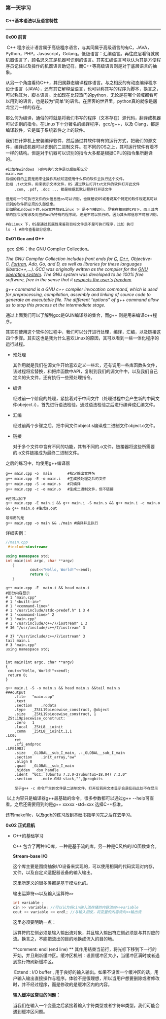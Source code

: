 ### 						第一天学习

#### C++基本语法以及语言特性

----

**0x00 前言**

​	C++ 程序设计语言属于高级程序语言，与其同属于高级语言的有C，JAVA，Python，PHP，Javascript，Golang。低级语言：汇编语言。再往底层看待就属机器语言了，顾名思义其是机器可识别的语言。其实汇编语言可以认为其是方便程序员记住以及操作的机器语言助记符。而C++等高级语言则是对于底层语言的抽象。

​	从另一个角度看待C++，其归属静态编译程序语言。与之相反的有动态编译程序设计语言（JAVA），还有其它解释型语言，也可以称其写的程序为脚本，换言之，可以称其为，脚本语言。比如现在比较热门的python，无论是在哪个领域都看可以用到的语言，也是较为“简单”的语言。在黑客的世界里，python真的就像是屠龙宝刀一样的存在。

​	那么何为编译，通俗的将就是将我们书写的程序（文本存在）源代码，翻译成机器可以识别的指令。在Linux下十分著名的编译程序，gcc/g++，以及 Clang，都是编译软件，它是属于系统软件之上的软件。

​	我们在计算机上安装编译软件，然后通过其软件特有的运行方式，把我们的源文件，编译成机器可以识别的二进制文件。在不同的OS之上，其可运行软件有着不一样的结构。但是对于机器可以识别的指令大多都是根据CPU的指令集所翻译的。

```shell
#比如在windows 下的可执行文件是以后缀所区分
main.exe
后缀的目的主要是用来让操作系统知道使用什么样的软件去执行这个文件。
比如 .txt文件，用来表示文本文件，OS 通过默认打开txt文件的软件打开此文件
	.com, .pdf, .doc ... 都是根据其默认程序打开该文件

但是每一个可执行文件的头信息是os可以识别，也就是说OS或者说某个特定的软件规定其可以识别的软件所必须的头部信息。
比如把Windows下的.exe文件放到Linux 下 是不可被运行，尽管在相同的CPU下，而且其内部的指令没有涉及对应的os所特有的程序段，还是不可以执行的，因为其头部信息不可被识别。

#在Linux 下，OS是通过其属性来鉴别目标文件是不是可执行程序，比如 执行
ls -l #命令查看部分信息。
```

**0x01 Gcc and G++**

​	gcc 全称：the GNU Compiler Collection。

*The GNU Compiler Collection includes front ends for [C](https://gcc.gnu.org/c99status.html), [C++](https://gcc.gnu.org/projects/cxx-status.html), Objective-C, [Fortran](https://gcc.gnu.org/fortran/), Ada, Go, and D, as well as libraries for these languages (libstdc++,...). GCC was originally written as the compiler for the [GNU operating system](http://www.gnu.org/gnu/thegnuproject.html). The GNU system was developed to be 100% free software, free in the sense that it [respects the user's freedom](http://www.gnu.org/philosophy/free-sw.html).*

*g++ command is a GNU c++ compiler invocation command, which is used for preprocessing, compilation, assembly and linking of source code to generate an executable file. The different “options” of g++ command allow us to stop this process at the intermediate stage.*

通过上面我们可以了解到gcc是GUN编译器的集合，而g++ 则是用来编译c++程序。

​	其实在使用这个软件的过程中，我们可以分开进行处理，编译，汇编，以及链接这四个步骤。其实这也是我为什么喜欢Linux的原因，其可以看到一些一体化程序的运行过程。

- 预处理

  其作用就是我们在源文件开始喜欢定义一些宏，还有调用一些库函数头文件，该过程将宏替换，和把库函数中API，复制到我们的源文件中，以及我们自己定义的头文件，还有执行一些预处理指令。

- 编译

  经过前一个阶段的处理，紧接着对于中间文件（处理过程中会产生新的中间文件obeject.i），首先进行语法检验，通过语法检验之后进行编译成汇编文件。

- 汇编

  经过前两个步骤之后，把中间文件object.s编译成二进制文件object.o文件。

- 链接

  对于多个文件中含有不同的功能，其有不同的.o文件，链接器将这些所需要的.o文件链接成为最终二进制文件。

之后的练习中，均使用g++编译器

```shell
g++ main.cpp -o  main   	#指定输出文件名
g++ main.cpp -E -o main.i 	#生成预处理之后的文件
g++ main.cpp -S -o main.s 	#只编译
g++ main.cpp -c -o main.o 	#生成二进制文件，但不链接

#还可以如下
g++ main.cpp -E main.i && g++ main.i -S main.s && g++ main.i -c main.o && g++ main.o #生成a.out

最常用的是
g++ main.cpp -o main && ./main #编译并且执行

```

详细实例：

```c++
//main.cpp
 #include<iostream>
   
using namespace std;       
int main(int argc, char **argv)
   {
           cout<<"Hello, World!"<<endl;
           return 0;          
   }                     
```



```shell
g++ main.cpp -E  main.i && head main.i
#部分内容显示
# 1 "main.cpp"
# 1 "<built-in>"
# 1 "<command-line>"
# 1 "/usr/include/stdc-predef.h" 1 3 4
# 1 "<command-line>" 2
# 1 "main.cpp"
# 1 "/usr/include/c++/7/iostream" 1 3
# 36 "/usr/include/c++/7/iostream" 3
       
# 37 "/usr/include/c++/7/iostream" 3
tail main.i
# 3 "main.cpp"
using namespace std;


int main(int argc, char **argv)
{
 cout<<"Hello, World!"<<endl;
 return 0;
}

g++ main.i -S -o main.s && head main.s &&tail main.s
###output
	.file	"main.cpp"
	.text
	.section	.rodata
	.type	_ZStL19piecewise_construct, @object
	.size	_ZStL19piecewise_construct, 1
_ZStL19piecewise_construct:
	.zero	1
	.local	_ZStL8__ioinit
	.comm	_ZStL8__ioinit,1,1
.LC0:
	ret
	.cfi_endproc
.LFE1983:
	.size	_GLOBAL__sub_I_main, .-_GLOBAL__sub_I_main
	.section	.init_array,"aw"
	.align 8
	.quad	_GLOBAL__sub_I_main
	.hidden	__dso_handle
	.ident	"GCC: (Ubuntu 7.3.0-27ubuntu1~18.04) 7.3.0"
	.section	.note.GNU-stack,"",@progbits
	
	至于g++ -c 命令产生的文件是二进制文件，打开后若用文本显示会是乱码此处不在显示

```

​	以上内容只是编译器g++最基础的命令，很多参数都可以通过g++ --help可查看。之后还需要用到的是g++  xxxxx -std=xxx 选择C++标准。

还有makefile，以及gdb的练习放到基础书籍学习完之后在去学习。

**0x02 正式启航**

- C++的基础学习

  C++ 包含了两种I/O库，一种是基于流的库，另一种是C风格的I/O函数集合。

  **Stream-base I/O**

  这个库主要是围绕抽象I/O设备来实现的，可以使用相同的代码实现对内存，文件，以及自定义适配器设备的输入输出。

  这里所定义的很多类都是基于模块化的。

  

  输出运算符`<<`以及输入运算符`>>`

  ```c++
  int variable ;
  cin >> variable; //可以认为将cin输入流存储的内容流向>>variable
  cout << variable << endl; //与输入相反，将变量的内容流向<<输出流
  ```

  这里必须要明确一点：

  ​	运算符的左侧必须是输入输出流对象，并且输入输出符左侧必须是与其对应的流。换言之，不能把流出的目的地换成流入的目的地。

  **comment: endl  (end line) ** 其作用结束当前行，将光标下移到下一行的开始，并且刷新缓冲区。缓冲区机制：设置缓冲区大小，当缓冲区满时或者遇到换行符刷新缓冲区。

  ​	Extend :  I/O buffer , 用于良好的输入输出。如果不设置一个缓冲区的话，用户输入输出直接操作与程序。体验不是很理想，所以当用户想要删除或者修改时，并不经过程序，而是修改的是缓冲区内的内容。 

  **输入缓冲区常见的问题：**

  ​	当我们在输入一个变量之后紧接着输入字符类型或者字符串类型。我们可能会遇到缓冲区问题。

  ```c++
  
  ```

  

  ​	
